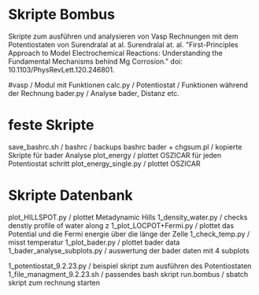 # Skripte Bombus
Skripte zum ausführen und analysieren von Vasp Rechnungen mit dem Potentiostaten von Surendralal at al.
Surendralal at. al. "First-Principles Approach to Model Electrochemical Reactions: Understanding the Fundamental Mechanisms behind Mg Corrosion." doi: 10.1103/PhysRevLett.120.246801.

#vasp					/ Modul mit Funktionen
	calc.py				/ Potentiostat / Funktionen während der Rechnung
	bader.py			/ Analyse bader, Distanz etc.

# feste Skripte
save_bashrc.sh / bashrc 	/ backups bashrc
bader + chgsum.pl 			/ kopierte Skripte für bader Analyse
plot_energy					/ plottet OSZICAR für jeden Potentiostat schritt
plot_energy_single.py		/ plottet OSZICAR

# Skripte Datenbank
plot_HILLSPOT.py			/ plottet Metadynamic Hills
1_density_water.py  		/ checks denstiy profile of water along z
1_plot_LOCPOT+Fermi.py		/ plottet das Potential und die Fermi energie über die länge der Zelle
1_check_temp.py				/ misst temperatur
1_plot_bader.py				/ plottet bader data
1_bader_analyse_subplots.py	/ auswertung der bader daten mit 4 subplots

1_potentiostat_9.2.23.py	/ beispiel skript zum ausführen des Potentiostaten
1_file_managment_9.2.23.sh	/ passendes bash skript
run.bombus					/ sbatch skript zum rechnung starten







